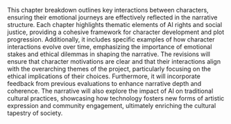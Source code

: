 This chapter breakdown outlines key interactions between characters, ensuring their emotional journeys are effectively reflected in the narrative structure. Each chapter highlights thematic elements of AI rights and social justice, providing a cohesive framework for character development and plot progression. Additionally, it includes specific examples of how character interactions evolve over time, emphasizing the importance of emotional stakes and ethical dilemmas in shaping the narrative. The revisions will ensure that character motivations are clear and that their interactions align with the overarching themes of the project, particularly focusing on the ethical implications of their choices. Furthermore, it will incorporate feedback from previous evaluations to enhance narrative depth and coherence. The narrative will also explore the impact of AI on traditional cultural practices, showcasing how technology fosters new forms of artistic expression and community engagement, ultimately enriching the cultural tapestry of society.
